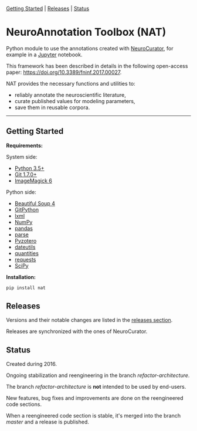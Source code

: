 [Getting Started](#getting-started) |
[Releases](#releases) |
[Status](#status)

# NeuroAnnotation Toolbox (NAT)

Python module to use the annotations created with
[NeuroCurator](https://github.com/BlueBrain/neurocurator), for example in a
[Jupyter](https://jupyter.org/) notebook.

This framework has been described in details in the following open-access
paper: https://doi.org/10.3389/fninf.2017.00027.

NAT provides the necessary functions and utilities to:
- reliably annotate the neuroscientific literature,
- curate published values for modeling parameters,
- save them in reusable corpora.

---

## Getting Started

**Requirements:**

System side:

- [Python 3.5+](https://www.python.org/downloads/)
- [Git 1.7.0+](https://git-scm.com/downloads)
- [ImageMagick 6](http://docs.wand-py.org/en/latest/guide/install.html)

Python side:

- [Beautiful Soup 4](https://www.crummy.com/software/BeautifulSoup/)
- [GitPython](https://gitpython.readthedocs.io)
- [lxml](http://lxml.de)
- [NumPy](http://www.numpy.org)
- [pandas](https://pandas.pydata.org)
- [parse](https://pypi.python.org/pypi/parse)
- [Pyzotero](https://pyzotero.readthedocs.io)
- [dateutils](https://dateutil.readthedocs.io)
- [quantities](https://python-quantities.readthedocs.io)
- [requests](http://docs.python-requests.org)
- [SciPy](https://www.scipy.org/scipylib/)

**Installation:**

```bash
pip install nat
```

## Releases

Versions and their notable changes are listed in the
[releases section](https://github.com/BlueBrain/nat/releases/).

Releases are synchronized with the ones of NeuroCurator.

## Status

Created during 2016.

Ongoing stabilization and reengineering in the branch _refactor-architecture_.

The branch _refactor-architecture_ is **not** intended to be used by end-users.

New features, bug fixes and improvements are done on the reengineered code sections.

When a reengineered code section is stable, it's merged into the branch
_master_ and a release is published.
